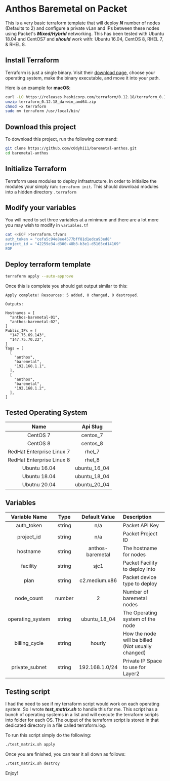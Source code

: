# Anthos Baremetal on Packet
This is a very basic terraform template that will deploy ***N*** number of nodes (Defaults to 2) and configure a private vLan and IPs between these nodes using Packet's ***Mixed/Hybrid*** networking. This has been tested with Ubuntu 18.04 and CentOS7 and ***should*** work with: Ubuntu 16.04, CentOS 8, RHEL 7, & RHEL 8.
## Install Terraform 
Terraform is just a single binary.  Visit their [download page](https://www.terraform.io/downloads.html), choose your operating system, make the binary executable, and move it into your path. 
 
Here is an example for **macOS**: 
```bash 
curl -LO https://releases.hashicorp.com/terraform/0.12.18/terraform_0.12.18_darwin_amd64.zip 
unzip terraform_0.12.18_darwin_amd64.zip 
chmod +x terraform 
sudo mv terraform /usr/local/bin/ 
``` 
 
## Download this project
To download this project, run the following command:

```bash
git clone https://github.com/c0dyhi11/baremetal-anthos.git
cd baremetal-anthos
```

## Initialize Terraform 
Terraform uses modules to deploy infrastructure. In order to initialize the modules your simply run: `terraform init`. This should download modules into a hidden directory `.terraform` 
 
## Modify your variables 
You will need to set three variables at a minimum and there are a lot more you may wish to modify in `variables.tf`
```bash 
cat <<EOF >terraform.tfvars 
auth_token = "cefa5c94e8ee4577bff81d1edca93ed8" 
project_id = "42259e34-d300-48b3-b3e1-d5165cd14169" 
EOF 
``` 

## Deploy terraform template
```bash
terraform apply --auto-approve
```
Once this is complete you should get output similar to this:
```
Apply complete! Resources: 5 added, 0 changed, 0 destroyed.

Outputs:

Hostnames = [
  "anthos-baremetal-01",
  "anthos-baremetal-02",
]
Public_IPs = [
  "147.75.69.143",
  "147.75.70.22",
]
Tags = [
  [
    "anthos",
    "baremetal",
    "192.168.1.1",
  ],
  [
    "anthos",
    "baremetal",
    "192.168.1.2",
  ],
]
```

## Tested Operating System

| Name | Api Slug |
| :--: |:-------: |
| CentOS 7 | centos_7 |
| CentOS 8 | centos_8 |
| RedHat Enterprise Linux 7 | rhel_7 |
| RedHat Enterprise Linux 8 | rhel_8 |
| Ubuntu 16.04 | ubuntu_16_04 |
| Ubuntu 18.04 | ubuntu_18_04 |
| Ubutnu 20.04 | ubuntu_20_04 |

## Variables
| Variable Name | Type | Default Value | Description |
| :-----------: |:---: | :------------:|:------------|
| auth_token | string | n/a | Packet API Key |
| project_id | string | n/a | Packet Project ID |
| hostname | string | anthos-baremetal | The hostname for nodes |
| facility | string | sjc1 | Packet  Facility  to  deploy  into |
| plan | string | c2.medium.x86 | Packet  device  type  to  deploy |
| node_count | number | 2 | Number  of  baremetal  nodes |
| operating_system | string | ubuntu_18_04 | The  Operating  system  of  the  node |
| billing_cycle | string | hourly | How  the  node  will  be  billed (Not  usually  changed) |
| private_subnet | string | 192.168.1.0/24 | Private  IP  Space  to  use  for  Layer2 |

## Testing script
I had the need to see if my terraform script would work on each operating system. So I wrote ***test_matrix.sh*** to handle this for me. This script has a bunch of operating systems in a list and will execute the terraform scripts into folder for each OS. The output of the terraform script is stored in that dedicated directory in a file called terraform.log.

To run this script simply do the following:
```bash
./test_matrix.sh apply
```
Once you are finished, you can tear it all down as follows:
```bash
./test_matrix.sh destroy
```

Enjoy!

